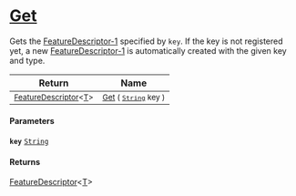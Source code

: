 # [Get](./FeatureDescriptor--Get.md)

Gets the [FeatureDescriptor-1](../../docs/md/SigStat/Common/FeatureDescriptor-1.md) specified by `key`.  If the key is not registered yet, a new [FeatureDescriptor-1](../../docs/md/SigStat/Common/FeatureDescriptor-1.md) is automatically created with the given key and type.

| Return | Name | 
| --- | --- | 
| <sub>[FeatureDescriptor](./../FeatureDescriptor-1.md)\<[T](./FeatureDescriptor--Get.md)></sub> | <sub>[Get](./FeatureDescriptor--Get.md) ( [`String`](https://docs.microsoft.com/en-us/dotnet/api/System.String) key )</sub> | 


#### Parameters
**`key`**  [`String`](https://docs.microsoft.com/en-us/dotnet/api/System.String)<br>
#### Returns
[FeatureDescriptor](./../FeatureDescriptor-1.md)\<[T](./FeatureDescriptor--Get.md)><br>
